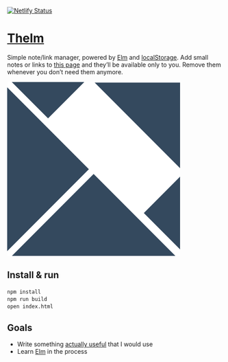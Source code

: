 [![Netlify Status](https://api.netlify.com/api/v1/badges/37df0d99-a006-4b19-a2f3-75c1f9a2973b/deploy-status)](https://app.netlify.com/sites/thelm/deploys)


# [Thelm][0]

Simple note/link manager, powered by [Elm][1] and [localStorage][2].
Add small notes or links to [this page][0] and they’ll be available only to you.
Remove them whenever you don’t need them anymore.

![Thelm logo](assets/thelm.png)


## Install & run

```bash
npm install
npm run build
open index.html
```


## Goals

- Write something [actually useful][0] that I would use
- Learn [Elm][1] in the process


[0]: https://thelm.netlify.com
[1]: https://elm-lang.org
[2]: https://developer.mozilla.org/en-US/docs/Web/API/Storage
